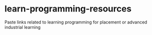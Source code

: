 # learn-programming-resources
Paste links related to learning programming for placement or advanced industrial learning
